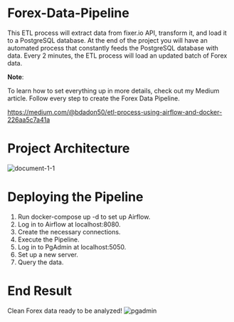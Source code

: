 # Forex-Data-Pipeline
This ETL process will extract data from fixer.io API, transform it, and load it to a PostgreSQL database. At the end of the project you will have an automated process that constantly feeds the PostgreSQL database with data. Every 2 minutes, the ETL process will load an updated batch of Forex data.

__Note__:

To learn how to set everything up in more details, check out my Medium article. Follow every step to create the Forex Data Pipeline.

https://medium.com/@bdadon50/etl-process-using-airflow-and-docker-226aa5c7a41a

# Project Architecture
![document-1-1](https://user-images.githubusercontent.com/65648983/200800954-abc1754e-1a69-4f2d-b806-926e822018e1.png)


# Deploying the Pipeline
1. Run docker-compose up -d to set up Airflow.
2. Log in to Airflow at localhost:8080.
3. Create the necessary connections.
4. Execute the Pipeline.
5. Log in to PgAdmin at localhost:5050.
6. Set up a new server.
7. Query the data.

# End Result
Clean Forex data ready to be analyzed!
![pgadmin](https://user-images.githubusercontent.com/65648983/200799154-191f9922-6ebb-4b30-b9b7-199d46db3910.png)
